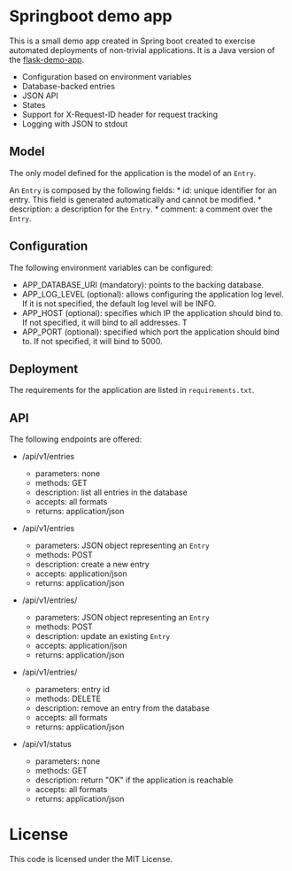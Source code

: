 # Springboot demo app

This is a small demo app created in Spring boot created to exercise automated deployments
of non-trivial applications. It is a Java version of the [flask-demo-app](https://github.com/jeduardo/flask-demo-app).

* Configuration based on environment variables
* Database-backed entries
* JSON API
* States
* Support for X-Request-ID header for request tracking
* Logging with JSON to stdout


## Model

The only model defined for the application is the model of an `Entry`.

An `Entry` is composed by the following fields:
	* id: unique identifier for an entry. This field is generated automatically
	and	cannot be modified.
	* description: a description for the `Entry`.
	* comment: a comment over the `Entry`.

## Configuration

The following environment variables can be configured:

* APP_DATABASE_URI (mandatory): points to the backing database.
* APP_LOG_LEVEL (optional): allows configuring the application log level. If it is
not specified, the default log level will be INFO.
* APP_HOST (optional): specifies which IP the application should bind to. If not
specified, it will bind to all addresses. T
* APP_PORT (optional): specified which port the application should bind to. If not
specified, it will bind to 5000.

## Deployment

The requirements for the application are listed in `requirements.txt`.

## API

The following endpoints are offered:

* /api/v1/entries
	* parameters: none
	* methods: GET
	* description: list all entries in the database
	* accepts: all formats
	* returns: application/json

* /api/v1/entries
	* parameters: JSON object representing an `Entry`
	* methods: POST
	* description: create a new entry
	* accepts: application/json
	* returns: application/json

* /api/v1/entries/<id>
	* parameters: JSON object representing an `Entry`
	* methods: POST
	* description: update an existing `Entry`
	* accepts: application/json
	* returns: application/json

* /api/v1/entries/<id>
	* parameters: entry id
	* methods: DELETE
	* description: remove an entry from the database
	* accepts: all formats
	* returns: application/json

* /api/v1/status
	* parameters: none
	* methods: GET
	* description: return "OK" if the application is reachable
	* accepts: all formats
	* returns: application/json

# License

This code is licensed under the MIT License.